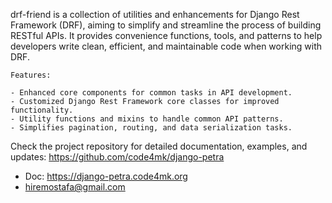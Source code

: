 drf-friend is a collection of utilities and enhancements for Django Rest Framework (DRF), aiming to simplify and streamline the process of building RESTful APIs. It provides convenience functions, tools, and patterns to help developers write clean, efficient, and maintainable code when working with DRF.
    
    Features:
    
    - Enhanced core components for common tasks in API development.
    - Customized Django Rest Framework core classes for improved functionality.
    - Utility functions and mixins to handle common API patterns.
    - Simplifies pagination, routing, and data serialization tasks.
    
Check the project repository for detailed documentation, examples, and updates: https://github.com/code4mk/django-petra
* Doc: https://django-petra.code4mk.org
* hiremostafa@gmail.com
